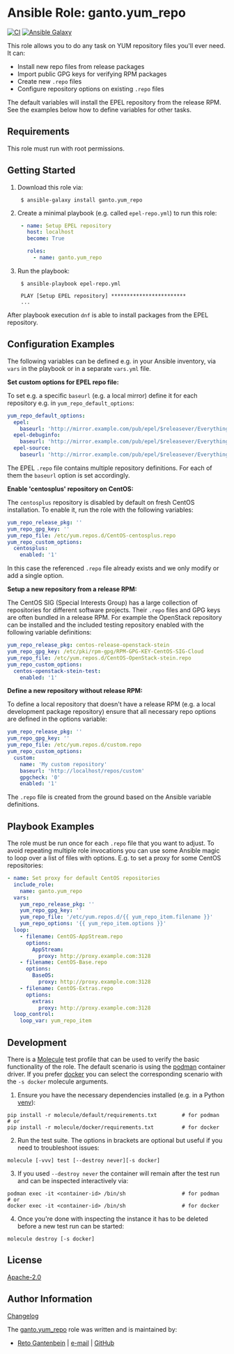 # Ansible Role: ganto.yum_repo

[![CI](https://github.com/ganto/ansible-yum_repo/actions/workflows/ci.yml/badge.svg)](https://github.com/ganto/ansible-yum_repo/actions/workflows/ci.yml)
[![Ansible Galaxy](http://img.shields.io/badge/ansible--galaxy-ganto.yum__repo-blue.svg?style=flat&logo=ansible)](https://galaxy.ansible.com/ganto/yum_repo)

This role allows you to do any task on YUM repository files you'll ever need. It can:

- Install new repo files from release packages
- Import public GPG keys for verifying RPM packages
- Create new `.repo` files
- Configure repository options on existing `.repo` files

The default variables will install the EPEL repository from the release RPM. See the examples below how to define variables for other tasks.

## Requirements

This role must run with root permissions.

## Getting Started

1. Download this role via:

   ```
    $ ansible-galaxy install ganto.yum_repo
   ```

1. Create a minimal playbook (e.g. called `epel-repo.yml`) to run this role:

   ```yaml
    - name: Setup EPEL repository
      host: localhost
      become: True

      roles:
        - name: ganto.yum_repo
   ```

1. Run the playbook:

   ```
    $ ansible-playbook epel-repo.yml

    PLAY [Setup EPEL repository] ************************
    ...
   ```

After playbook execution `dnf` is able to install packages from the EPEL repository.

## Configuration Examples

The following variables can be defined e.g. in your Ansible inventory, via `vars` in the playbook or in a separate `vars.yml` file.

**Set custom options for EPEL repo file:**

To set e.g. a specific `baseurl` (e.g. a local mirror) define it for each repository e.g. in `yum_repo_default_options`:

```yaml
yum_repo_default_options:
  epel:
    baseurl: 'http://mirror.example.com/pub/epel/$releasever/Everything/$basearch'
  epel-debuginfo:
    baseurl: 'http://mirror.example.com/pub/epel/$releasever/Everything/$basearch/debug'
  epel-source:
    baseurl: 'http://mirror.example.com/pub/epel/$releasever/Everything/SRPMS'
```

The EPEL `.repo` file contains multiple repository definitions. For each of them the `baseurl` option is set accordingly.

**Enable 'centosplus' repository on CentOS:**

The `centosplus` repository is disabled by default on fresh CentOS installation. To enable it, run the role with the following variables:

```yaml
yum_repo_release_pkg: ''
yum_repo_gpg_key: ''
yum_repo_file: /etc/yum.repos.d/CentOS-centosplus.repo
yum_repo_custom_options:
  centosplus:
    enabled: '1'
```

In this case the referenced `.repo` file already exists and we only modify or add a single option.

**Setup a new repository from a release RPM:**

The CentOS SIG (Special Interests Group) has a large collection of repositories for different software projects. Their `.repo` files and GPG keys are often bundled in a release RPM. For example the OpenStack repository can be installed and the included testing repository enabled with the following variable definitions:

```yaml
yum_repo_release_pkg: centos-release-openstack-stein
yum_repo_gpg_key: /etc/pki/rpm-gpg/RPM-GPG-KEY-CentOS-SIG-Cloud
yum_repo_file: /etc/yum.repos.d/CentOS-OpenStack-stein.repo
yum_repo_custom_options:
  centos-openstack-stein-test:
    enabled: '1'
```

**Define a new repository without release RPM:**

To define a local repository that doesn't have a release RPM (e.g. a local development package repository) ensure that all necessary repo options are defined in the options variable:

```yaml
yum_repo_release_pkg: ''
yum_repo_gpg_key: ''
yum_repo_file: /etc/yum.repos.d/custom.repo
yum_repo_custom_options:
  custom:
    name: 'My custom repository'
    baseurl: 'http://localhost/repos/custom'
    gpgcheck: '0'
    enabled: '1'
```

The `.repo` file is created from the ground based on the Ansible variable definitions.

## Playbook Examples

The role must be run once for each `.repo` file that you want to adjust. To avoid repeating multiple role invocations you can use some Ansible magic to loop over a list of files with options. E.g. to set a proxy for some CentOS repositories:

```yaml
- name: Set proxy for default CentOS repositories
  include_role:
    name: ganto.yum_repo
  vars:
    yum_repo_release_pkg: ''
    yum_repo_gpg_key: ''
    yum_repo_file: '/etc/yum.repos.d/{{ yum_repo_item.filename }}'
    yum_repo_options: '{{ yum_repo_item.options }}'
  loop:
    - filename: CentOS-AppStream.repo
      options:
        AppStream:
          proxy: http://proxy.example.com:3128
    - filename: CentOS-Base.repo
      options:
        BaseOS:
          proxy: http://proxy.example.com:3128
    - filename: CentOS-Extras.repo
      options:
        extras:
          proxy: http://proxy.example.com:3128
  loop_control:
    loop_var: yum_repo_item
```

## Development

There is a [Molecule](https://molecule.readthedocs.io/) test profile that can be used to verify the basic functionality of the role. The default scenario is
using the [podman](https://podman.io/) container driver. If you prefer [docker](https://www.docker.com/) you can select the corresponding scenario with the `-s docker` molecule arguments.

1. Ensure you have the necessary dependencies installed (e.g. in a Python [venv](https://docs.python.org/3/tutorial/venv.html)):

```
pip install -r molecule/default/requirements.txt        # for podman
# or
pip install -r molecule/docker/requirements.txt         # for docker
```

2. Run the test suite. The options in brackets are optional but useful if you need to troubleshoot issues:

```
molecule [-vvv] test [--destroy never][-s docker]
```

3. If you used `--destroy never` the container will remain after the test run and can be inspected interactively via:

```
podman exec -it <container-id> /bin/sh                  # for podman
# or
docker exec -it <container-id> /bin/sh                  # for docker
```

4. Once you're done with inspecting the instance it has to be deleted before a new test run can be started:

```
molecule destroy [-s docker]
```

## License

[Apache-2.0](https://spdx.org/licenses/Apache-2.0.html)

## Author Information

[Changelog](CHANGELOG.md)

The [ganto.yum_repo](https://galaxy.ansible.com/ganto/yum_repo) role was written and is maintained by:

- [Reto Gantenbein](https://linuxmonk.ch/) | [e-mail](mailto:reto.gantenbein@linuxmonk.ch) | [GitHub](https://github.com/ganto)
